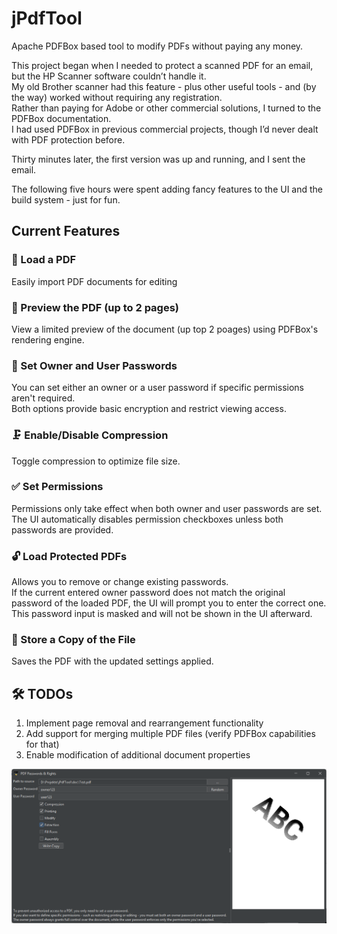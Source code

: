 # jPdfTool
Apache PDFBox based tool to modify PDFs without paying any money.

This project began when I needed to protect a scanned PDF for an email, but the HP Scanner software couldn’t handle it.<br>
My old Brother scanner had this feature - plus other useful tools - and (by the way) worked without requiring any registration.<br>
Rather than paying for Adobe or other commercial solutions, I turned to the PDFBox documentation. <br>
I had used PDFBox in previous commercial projects, though I’d never dealt with PDF protection before.

Thirty minutes later, the first version was up and running, and I sent the email. 

The following five hours were spent adding fancy features to the UI and the build system - just for fun.


## Current Features

### 📄 Load a PDF

Easily import PDF documents for editing

### 👀 Preview the PDF (up to 2 pages)

View a limited preview of the document (up top 2 poages) using PDFBox's rendering engine.

### 🔐 Set Owner and User Passwords

You can set either an owner or a user password if specific permissions aren't required.<br>
Both options provide basic encryption and restrict viewing access.

### 🗜️ Enable/Disable Compression

Toggle compression to optimize file size.

### ✅ Set Permissions
Permissions only take effect when both owner and user passwords are set.<br>
The UI automatically disables permission checkboxes unless both passwords are provided.

### 🔓 Load Protected PDFs

Allows you to remove or change existing passwords.<br> 
If the current entered owner password does not match the original password of the loaded PDF, the UI will prompt you to 
enter the correct one.<br>
This password input is masked and will not be shown in the UI afterward.

### 💾 Store a Copy of the File
Saves the PDF with the updated settings applied.

## 🛠️ TODOs
1. Implement page removal and rearrangement functionality
2. Add support for merging multiple PDF files (verify PDFBox capabilities for that)
3. Enable modification of additional document properties


![Screenshot](doc/Screenshot%20Release1.0.png)